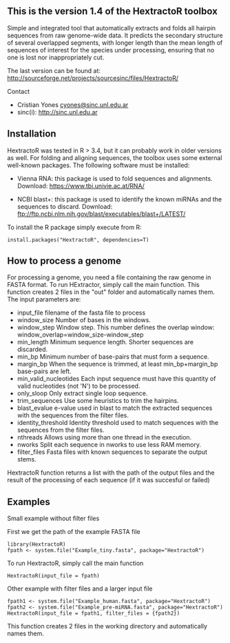 This is the version 1.4 of the HextractoR toolbox
-------------------------------------------------
Simple and integrated tool that automatically extracts and folds all hairpin
sequences from raw genome-wide data. It predicts the secondary structure of
several overlapped segments, with longer length than the mean length of
sequences of interest for the species under processing, ensuring that no one is
lost nor inappropriately cut.

The last version can be found at:
http://sourceforge.net/projects/sourcesinc/files/HextractoR/

Contact
- Cristian Yones <cyones@sinc.unl.edu.ar>
- sinc(i):  http://sinc.unl.edu.ar

Installation
------------
HextractoR was tested in R > 3.4, but it can probably work in older versions as well.
For folding and aligning sequences, the toolbox uses some external well-known packages.
The following software must be installed:

- Vienna RNA: this package is used to fold sequences and alignments.
  Download: https://www.tbi.univie.ac.at/RNA/

- NCBI blast+: this package is used to identify the known miRNAs and the
  sequences to discard.
  Download: ftp://ftp.ncbi.nlm.nih.gov/blast/executables/blast+/LATEST/

To install the R package simply execute from R:

```{r}
install.packages("HextractoR", dependencies=T)
```

How to process a genome
--------------------------
For processing a genome, you need a file containing the raw genome in FASTA format.
To run HExtractor, simply call the main function. This function creates 2 files
in the "out" folder and automatically names them. The input parameters are:
- input_file filename of the fasta file to process
- window_size Number of bases in the windows.
- window_step Window step. This number defines the overlap window:
  window_overlap=window_size-window_step
- min_length Minimum sequence length. Shorter sequences are discarded.
- min_bp Minimum number of base-pairs that must form a sequence.
- margin_bp When the sequence is trimmed, at least min_bp+margin_bp base-pairs
  are left.
- min_valid_nucleotides Each input sequence must have this quantity of valid
  nucleotides (not 'N') to be processed.
- only_sloop Only extract single loop sequence.
- trim_sequences Use some heuristics to trim the hairpins.
- blast_evalue e-value used in blast to match the extracted sequences with the
  sequences from the filter files.
- identity_threshold Identity threshold used to match sequences with the
  sequences from the filter files.
- nthreads Allows using more than one thread in the execution.
- nworks Split each sequence in nworks to use less RAM memory.
- filter_files Fasta files with known sequences to separate the output stems.

HextractoR function returns a list with the path of the output files and the
result of the processing of each sequence (if it was succesful or failed)

Examples
--------

Small example without filter files

First we get the path of the example FASTA file
```{r}
library(HextractoR)
fpath <- system.file("Example_tiny.fasta", package="HextractoR")
```

To run HextractoR, simply call the main function
```{r}
HextractoR(input_file = fpath)
```

Other example with filter files and a larger input file
```{r}
fpath1 <- system.file("Example_human.fasta", package="HextractoR")
fpath2 <- system.file("Example_pre-miRNA.fasta", package="HextractoR")
HextractoR(input_file = fpath1, filter_files = {fpath2})
```
This function creates 2 files in the working directory and automatically names them.

